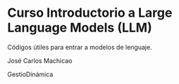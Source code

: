 # Curso Introductorio a Large Language Models (LLM)

Códigos útiles para entrar a modelos de lenguaje.

José Carlos Machicao

GestioDinámica
